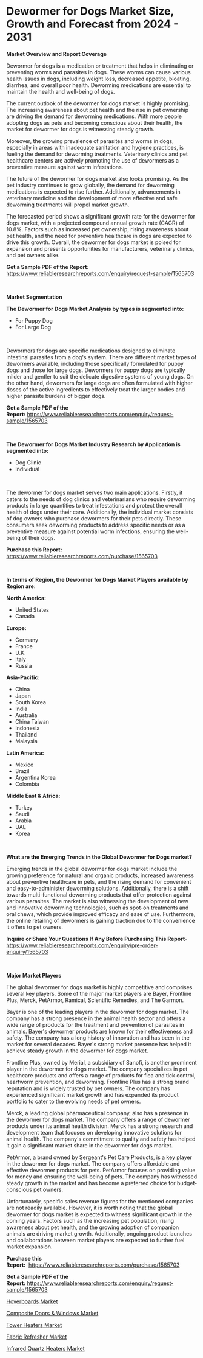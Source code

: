 <p><h1>Dewormer for Dogs Market Size, Growth and Forecast from 2024 - 2031</h1></p><p><strong>Market Overview and Report Coverage</strong></p>
<p><p>Dewormer for dogs is a medication or treatment that helps in eliminating or preventing worms and parasites in dogs. These worms can cause various health issues in dogs, including weight loss, decreased appetite, bloating, diarrhea, and overall poor health. Deworming medications are essential to maintain the health and well-being of dogs.</p><p>The current outlook of the dewormer for dogs market is highly promising. The increasing awareness about pet health and the rise in pet ownership are driving the demand for deworming medications. With more people adopting dogs as pets and becoming conscious about their health, the market for dewormer for dogs is witnessing steady growth.</p><p>Moreover, the growing prevalence of parasites and worms in dogs, especially in areas with inadequate sanitation and hygiene practices, is fueling the demand for deworming treatments. Veterinary clinics and pet healthcare centers are actively promoting the use of dewormers as a preventive measure against worm infestations.</p><p>The future of the dewormer for dogs market also looks promising. As the pet industry continues to grow globally, the demand for deworming medications is expected to rise further. Additionally, advancements in veterinary medicine and the development of more effective and safe deworming treatments will propel market growth.</p><p>The forecasted period shows a significant growth rate for the dewormer for dogs market, with a projected compound annual growth rate (CAGR) of 10.8%. Factors such as increased pet ownership, rising awareness about pet health, and the need for preventive healthcare in dogs are expected to drive this growth. Overall, the dewormer for dogs market is poised for expansion and presents opportunities for manufacturers, veterinary clinics, and pet owners alike.</p></p>
<p><strong>Get a Sample PDF of the Report:</strong> <a href="https://www.reliableresearchreports.com/enquiry/request-sample/1565703">https://www.reliableresearchreports.com/enquiry/request-sample/1565703</a></p>
<p>&nbsp;</p>
<p><strong>Market Segmentation</strong></p>
<p><strong>The Dewormer for Dogs Market Analysis by types is segmented into:</strong></p>
<p><ul><li>For Puppy Dog</li><li>For Large Dog</li></ul></p>
<p>&nbsp;</p>
<p><p>Dewormers for dogs are specific medications designed to eliminate intestinal parasites from a dog's system. There are different market types of dewormers available, including those specifically formulated for puppy dogs and those for large dogs. Dewormers for puppy dogs are typically milder and gentler to suit the delicate digestive systems of young dogs. On the other hand, dewormers for large dogs are often formulated with higher doses of the active ingredients to effectively treat the larger bodies and higher parasite burdens of bigger dogs.</p></p>
<p><strong>Get a Sample PDF of the Report:</strong>&nbsp;<a href="https://www.reliableresearchreports.com/enquiry/request-sample/1565703">https://www.reliableresearchreports.com/enquiry/request-sample/1565703</a></p>
<p>&nbsp;</p>
<p><strong>The Dewormer for Dogs Market Industry Research by Application is segmented into:</strong></p>
<p><ul><li>Dog Clinic</li><li>Individual</li></ul></p>
<p>&nbsp;</p>
<p><p>The dewormer for dogs market serves two main applications. Firstly, it caters to the needs of dog clinics and veterinarians who require deworming products in large quantities to treat infestations and protect the overall health of dogs under their care. Additionally, the individual market consists of dog owners who purchase dewormers for their pets directly. These consumers seek deworming products to address specific needs or as a preventive measure against potential worm infections, ensuring the well-being of their dogs.</p></p>
<p><strong>Purchase this Report:</strong>&nbsp; <a href="https://www.reliableresearchreports.com/purchase/1565703">https://www.reliableresearchreports.com/purchase/1565703</a></p>
<p>&nbsp;</p>
<p><strong>In terms of Region, the Dewormer for Dogs Market Players available by Region are:</strong></p>
<p>
    <p> <strong> North America: </strong>
        <ul>
            <li>United States</li>
            <li>Canada</li>
        </ul>
        </p> 
    <p> <strong> Europe: </strong>
        <ul>
            <li>Germany</li>
            <li>France</li>
            <li>U.K.</li>
            <li>Italy</li>
            <li>Russia</li>
        </ul>
        </p> 
    <p> <strong> Asia-Pacific: </strong>
        <ul>
            <li>China</li>
            <li>Japan</li>
            <li>South Korea</li>
            <li>India</li>
            <li>Australia</li>
            <li>China Taiwan</li>
            <li>Indonesia</li>
            <li>Thailand</li>
            <li>Malaysia</li>
        </ul>
        </p> 
    <p> <strong> Latin America: </strong>
        <ul>
            <li>Mexico</li>
            <li>Brazil</li>
            <li>Argentina Korea</li>
            <li>Colombia</li>
        </ul>
        </p> 
    <p> <strong> Middle East & Africa: </strong>
        <ul>
            <li>Turkey</li>
            <li>Saudi</li>
            <li>Arabia</li>
            <li>UAE</li>
            <li>Korea</li>
        </ul>
    </p>
    </p>
<p>&nbsp;</p>
<p><strong>What are the Emerging Trends in the Global Dewormer for Dogs market?</strong></p>
<p><p>Emerging trends in the global dewormer for dogs market include the growing preference for natural and organic products, increased awareness about preventive healthcare in pets, and the rising demand for convenient and easy-to-administer deworming solutions. Additionally, there is a shift towards multi-functional deworming products that offer protection against various parasites. The market is also witnessing the development of new and innovative deworming technologies, such as spot-on treatments and oral chews, which provide improved efficacy and ease of use. Furthermore, the online retailing of dewormers is gaining traction due to the convenience it offers to pet owners.</p></p>
<p><strong>Inquire or Share Your Questions If Any Before Purchasing This Report</strong>- <a href="https://www.reliableresearchreports.com/enquiry/pre-order-enquiry/1565703">https://www.reliableresearchreports.com/enquiry/pre-order-enquiry/1565703</a></p>
<p>&nbsp;</p>
<p><strong>Major Market Players</strong></p>
<p><p>The global dewormer for dogs market is highly competitive and comprises several key players. Some of the major market players are Bayer, Frontline Plus, Merck, PetArmor, Ramical, Scientific Remedies, and The Garmon.</p><p>Bayer is one of the leading players in the dewormer for dogs market. The company has a strong presence in the animal health sector and offers a wide range of products for the treatment and prevention of parasites in animals. Bayer's dewormer products are known for their effectiveness and safety. The company has a long history of innovation and has been in the market for several decades. Bayer's strong market presence has helped it achieve steady growth in the dewormer for dogs market.</p><p>Frontline Plus, owned by Merial, a subsidiary of Sanofi, is another prominent player in the dewormer for dogs market. The company specializes in pet healthcare products and offers a range of products for flea and tick control, heartworm prevention, and deworming. Frontline Plus has a strong brand reputation and is widely trusted by pet owners. The company has experienced significant market growth and has expanded its product portfolio to cater to the evolving needs of pet owners.</p><p>Merck, a leading global pharmaceutical company, also has a presence in the dewormer for dogs market. The company offers a range of dewormer products under its animal health division. Merck has a strong research and development team that focuses on developing innovative solutions for animal health. The company's commitment to quality and safety has helped it gain a significant market share in the dewormer for dogs market.</p><p>PetArmor, a brand owned by Sergeant's Pet Care Products, is a key player in the dewormer for dogs market. The company offers affordable and effective dewormer products for pets. PetArmor focuses on providing value for money and ensuring the well-being of pets. The company has witnessed steady growth in the market and has become a preferred choice for budget-conscious pet owners.</p><p>Unfortunately, specific sales revenue figures for the mentioned companies are not readily available. However, it is worth noting that the global dewormer for dogs market is expected to witness significant growth in the coming years. Factors such as the increasing pet population, rising awareness about pet health, and the growing adoption of companion animals are driving market growth. Additionally, ongoing product launches and collaborations between market players are expected to further fuel market expansion.</p></p>
<p><strong>Purchase this Report:</strong>&nbsp;&nbsp;<a href="https://www.reliableresearchreports.com/purchase/1565703">https://www.reliableresearchreports.com/purchase/1565703</a></p>
<p></p>
<p><strong>Get a Sample PDF of the Report:</strong>&nbsp;<a href="https://www.reliableresearchreports.com/enquiry/request-sample/1565703">https://www.reliableresearchreports.com/enquiry/request-sample/1565703</a></p>
<p><p><a href="https://github.com/ashepherd82/Market-Research-Report-List-2/blob/main/hoverboards-market.md">Hoverboards Market</a></p><p><a href="https://github.com/castoriffic/Market-Research-Report-List-2/blob/main/composite-doors-windows-market.md">Composite Doors & Windows Market</a></p><p><a href="https://github.com/mabutironaldo/Market-Research-Report-List-2/blob/main/tower-heaters-market.md">Tower Heaters Market</a></p><p><a href="https://github.com/pizolina/Market-Research-Report-List-2/blob/main/fabric-refresher-market.md">Fabric Refresher Market</a></p><p><a href="https://github.com/lbird53714/Market-Research-Report-List-2/blob/main/infrared-quartz-heaters-market.md">Infrared Quartz Heaters Market</a></p></p>